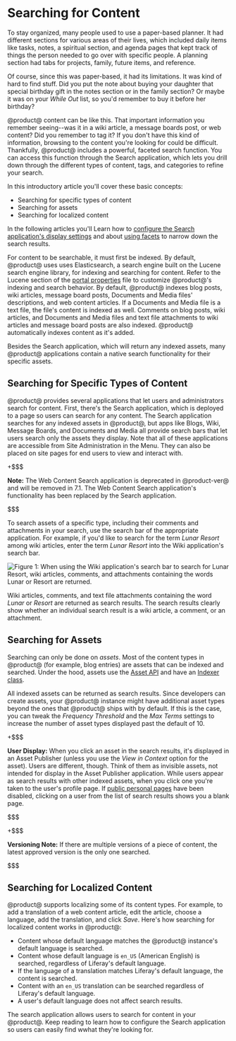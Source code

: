 # Searching for Content [](id=searching-for-content)

To stay organized, many people used to use a paper-based planner. It had
different sections for various areas of their lives, which included daily items
like tasks, notes, a spiritual section, and agenda pages that kept track of
things the person needed to go over with specific people. A planning section had
tabs for projects, family, future items, and reference. 

Of course, since this was paper-based, it had its limitations. It was kind of
hard to find stuff. Did you put the note about buying your daughter that special
birthday gift in the notes section or in the family section? Or maybe it was on
your *While Out* list, so you'd remember to buy it before her birthday? 

@product@ content can be like this. That important information you remember
seeing--was it in a wiki article, a message boards post, or web content? Did you
remember to tag it? If you don't have this kind of information, browsing to the
content you're looking for could be difficult. Thankfully, @product@ includes a
powerful, faceted search function. You can access this function through the
Search application, which lets you drill down through the different types of
content, tags, and categories to refine your search. 

In this introductory article you'll cover these basic concepts:

- Searching for specific types of content
- Searching for assets
- Searching for localized content

In the following articles you'll Learn how to [configure the Search
application's display settings](/discover/portal/-/knowledge_base/7-0/configuring-the-search-application) and
about [using facets](/discover/portal/-/knowledge_base/7-0/faceted-search) to narrow down the
search results.

For content to be searchable, it must first be indexed. By default, @product@
uses uses Elasticsearch, a search engine built on the Lucene search engine
library, for indexing and searching for content. Refer to the Lucene section of
the [portal
properties](https://docs.liferay.com/portal/7.0-latest/propertiesdoc/portal.properties.html#Lucene%20Search)
file to customize @product@'s indexing and search behavior. By default,
@product@ indexes blog posts, wiki articles, message board posts, Documents and
Media files' descriptions, and web content articles. If a Documents and Media
file is a text file, the file's content is indexed as well. Comments on blog
posts, wiki articles, and Documents and Media files and text file attachments to
wiki articles and message board posts are also indexed. @product@ automatically
indexes content as it's added.

Besides the Search application, which will return any indexed assets, many
@product@ applications contain a native search functionality for their specific
assets.

## Searching for Specific Types of Content [](id=searching-for-specific-types-of-content)

@product@ provides several applications that let users and administrators search
for content. First, there's the Search application, which is deployed to a
page so users can search for any content. The Search application searches for
any indexed assets in @product@, but apps like Blogs, Wiki, Message Boards, and
Documents and Media all provide search bars that let users search only the
assets they display. Note that all of these applications are accessible from
Site Administration in the Menu. They can also be placed on site pages for
end users to view and interact with.

+$$$

**Note:** The Web Content Search application is deprecated in @product-ver@ and
will be removed in 7.1. The Web Content Search application's functionality has
been replaced by the Search application. 

$$$

To search assets of a specific type, including their comments and attachments in
your search, use the search bar of the appropriate application. For example, if
you'd like to search for the term *Lunar Resort* among wiki articles, enter the
term *Lunar Resort* into the Wiki application's search bar. 

![Figure 1: When using the Wiki application's search bar to search for *Lunar Resort*, wiki articles, comments, and attachments containing the words *Lunar* or *Resort* are returned.](../../images/wiki-search.png)

Wiki articles, comments, and text file attachments containing the word *Lunar*
or *Resort* are returned as search results. The search results clearly show
whether an individual search result is a wiki article, a comment, or an
attachment. 

## Searching for Assets [](id=searching-for-assets)

Searching can only be done on *assets*. Most of the content types in @product@
(for example, blog entries) are assets that can be indexed and searched. Under
the hood, assets use the [Asset
API](/develop/tutorials/-/knowledge_base/7-0/asset-framework) and have an
[Indexer
class](/develop/tutorials/-/knowledge_base/7-0/introduction-to-liferay-search#indexersdefined).

All indexed assets can be returned as search results. Since developers can
create assets, your @product@ instance might have additional asset types beyond
the ones that @product@ ships with by default. If this is the case, you can
tweak the *Frequency Threshold* and the *Max Terms* settings to increase the
number of asset types displayed past the default of 10.

+$$$

**User Display:** When you click an asset in the search results, it's displayed
in an Asset Publisher (unless you use the *View in Context* option for the
asset). Users are different, though. Think of them as invisible assets, not
intended for display in the Asset Publisher application. While users appear as
search results with other indexed assets, when you click one you're taken to the
user's profile page. If [public personal
pages](/discover/portal/-/knowledge_base/7-0/creating-sites#customizing-personal-sites)
have been disabled, clicking on a user from the list of search results shows you a
blank page.

$$$

+$$$

**Versioning Note:** If there are multiple versions of a piece of content, the
latest approved version is the only one searched.

$$$

## Searching for Localized Content [](id=searching-for-localized-content)

@product@ supports localizing some of its content types. For example, to add a
translation of a web content article, edit the article, choose a language, add
the translation, and click *Save*. Here's how searching for localized content
works in @product@:

- Content whose default language matches the @product@ instance's
  default language is searched.
- Content whose default language is `en_US` (American English) is
  searched, regardless of Liferay's default language.
- If the language of a translation matches Liferay's default
  language, the content is searched.
- Content with an `en_US` translation can be searched regardless of
  Liferay's default language.
- A user's default language does not affect search results.

The search application allows users to search for content in your @product@.
Keep reading to learn how to configure the Search application so users can
easily find wwhat they're looking for. 
